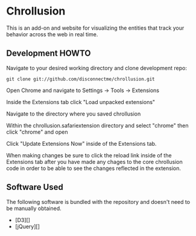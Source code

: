 # Chrollusion

This is an add-on and website for visualizing the entities that track your
behavior across the web in real time.

## Development HOWTO

Navigate to your desired working directory and clone development repo:

    git clone git://github.com/disconnectme/chrollusion.git

Open Chrome and navigate to Settings -> Tools -> Extensions

Inside the Extensions tab click "Load unpacked extensions" 

Navigate to the directory where you saved chrollusion

Within the chrollusion.safariextension directory and select "chrome" then click "chrome" and open

Click "Update Extensions Now" inside of the Extensions tab.

When making changes be sure to click the reload link inside of the Extensions tab after you have made any chages to the core chrollusion code in order to be able to see the changes reflected in the extension.

## Software Used

The following software is bundled with the repository and doesn't need to be manually obtained.

* [D3][]
* [jQuery][]
